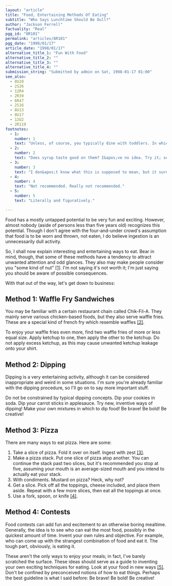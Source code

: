 ```yaml
---
layout: "article"
title: "Food, Entertaining Methods Of Eating"
subtitle: "Who Says Lunchtime Should Be Dull?"
author: "Jackson Ferrell"
factuality: "Real"
pgg_id: "8R101"
permalink: "articles/8R101"
pgg_date: "1998/01/17"
article_date: "1998/01/17"
alternative_title_1: "Fun With Food"
alternative_title_2: ""
alternative_title_3: ""
alternative_title_4: ""
submission_string: "Submitted by admin on Sat, 1998-01-17 01:00"
see_also:
  - 8U28
  - 2S26
  - 12R4
  - 2R39
  - 6R47
  - 2S16
  - 8U13
  - 8U17
  - 12U2
  - 2R119
footnotes: 
  - 1:
    number: 1
    text: "Unless, of course, you typically dine with toddlers. In which case people may already consider you a nut."
  - 2:
    number: 2
    text: "Does syrup taste good on them? I&apos;ve no idea. Try it; see how it tastes."
  - 3:
    number: 3
    text: "I don&apos;t know what this is supposed to mean, but it sure sounds cool."
  - 4:
    number: 4
    text: "Not recommended. Really not recommended."
  - 5:
    number: 5
    text: "Literally and figuratively."

---
```

<div>
<p>Food has a mostly untapped potential to be very fun and exciting. However, almost nobody (aside of persons less than five years old) recognizes this potential. Though I don't agree with the four-and-under crowd's assumption that food is to be worn and thrown, not eaten, I do believe ingestion is an unnecessarily dull activity.</p>
<p>So, I shall now explain interesting and entertaining ways to eat. Bear in mind, though, that some of these methods have a tendency to attract unwanted attention and odd glances. They also may make people consider you "some kind of nut" <a href="#footnote-body.1" name="footnote-link.1" class="footnote-link">[1]</a>. I'm not saying it's not worth it; I'm just saying you should be aware of possible consequences.</p>
<p>With that out of the way, let's get down to business:</p>
<h2>Method 1: Waffle Fry Sandwiches</h2>
<p>You may be familiar with a certain restaurant chain called Chik-Fil-A. They mainly serve various chicken-based foods, but they also serve waffle fries. These are a special kind of french fry which resemble waffles <a href="#footnote-body.2" name="footnote-link.2" class="footnote-link">[2]</a>.</p>
<p>To enjoy your waffle fries even more, find two waffle fries of more or less equal size. Apply ketchup to one, then apply the other to the ketchup. Do not apply excess ketchup, as this may cause unwanted ketchup leakage onto your shirt.</p>
<h2>Method 2: Dipping</h2>
<p>Dipping is a very entertaining activity, although it can be considered inappropriate and weird in some situations. I'm sure you're already familiar with the dipping procedure, so I'll go on to say more important stuff.</p>
<p>Do not be constrained by typical dipping concepts. Dip your cookies in soda. Dip your carrot sticks in applesauce. Try new, inventive ways of dipping! Make your own mixtures in which to dip food! Be brave! Be bold! Be creative!</p>
<h2>Method 3: Pizza</h2>
<p>There are many ways to eat pizza. Here are some:</p>
<ol>
<li value="1">Take a slice of pizza. Fold it over on itself. Ingest with zest <a href="#footnote-body.3" name="footnote-link.3" class="footnote-link">[3]</a>.</li>
<li value="2">Make a pizza stack. Put one slice of pizza atop another. You can continue the stack past two slices, but it's recommended you stop at five, assuming your mouth is an average-sized mouth and you intend to actually eat your stack.</li>
<li value="3">With condiments. Mustard on pizza? Heck, why not?</li>
<li value="4">Get a slice. Pick off all the toppings, cheese included, and place them aside. Repeat with a few more slices, then eat all the toppings at once.</li>
<li value="5">Use a fork, spoon, or knife <a href="#footnote-body.4" name="footnote-link.4" class="footnote-link">[4]</a>.</li>
</ol>
<h2>Method 4: Contests</h2>
<p>Food contests can add fun and excitement to an otherwise boring mealtime. Generally, the idea is to see who can eat the most food, possibly in the quickest amount of time. Invent your own rules and objective. For example, who can come up with the strangest combination of food and eat it. The tough part, obviously, is eating it.</p>
<p>These aren't the only ways to enjoy your meals; in fact, I've barely scratched the surface. These ideas should serve as a guide to inventing your own exciting techniques for eating. Look at your food in new ways <a href="#footnote-body.5" name="footnote-link.5" class="footnote-link">[5]</a>. Don't be confined by preconceived notions of how to eat things. Perhaps the best guideline is what I said before: Be brave! Be bold! Be creative!</p>
</div>
